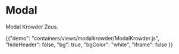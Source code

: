 # Modal

<p class="description">Modal Krowder Zeus.</p>

{{"demo": "containers/views/modalkrowder/ModalKrowder.js", "hideHeader": false, "bg": true, "bgColor": "white", "iframe": false }}
